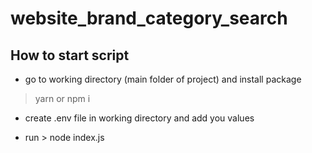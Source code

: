 # website_brand_category_search


## How to start script

- go to working directory (main folder of project)  and install package 
> yarn or npm i

- create .env file in working directory and add you values 

- run > node index.js
